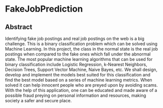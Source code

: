 # FakeJobPrediction

## Abstract

Identifying fake job postings and real job postings on the web is a big challenge. This is a binary classification problem which can be solved using Machine Learning. In this project, the class in the normal state is the real job postings when compared to the fake ones which fall under the abnormal state. The most popular machine learning algorithms that can be used for binary classification include Logistic Regression, k-Nearest Neighbors, Decision Trees, Support Vector Machine, Naive Bayes, etc. We shall design, develop and implement the models best suited for this classification and find the best model based on a series of machine learning metrics. 
When solved it can help innocent people who are preyed upon by avoiding scams. With the help of this application, one can be educated and made aware of a possible fraud preying on personal information and resources, making society a safer and secure place.
